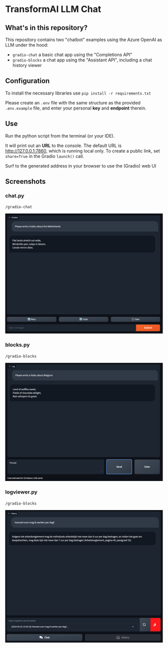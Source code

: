 # TransformAI LLM Chat

## What's in this repository?
This repository contains two "chatbot" examples using the Azure OpenAI as LLM under the hood:
- `gradio-chat` a basic chat app using the "Completions API"
- `gradio-blocks` a chat app using the "Assistant API", including a chat history viewer

## Configuration
To install the necessary libraries use `pip install -r requirements.txt`

Please create an `.env` file with the same structure as the provided `.env.example` file, 
and enter your personal **key** and **endpoint** therein.

## Use
Run the python script from the terminal (or your IDE). 

It will print out an **URL** to the console. 
The default URL is http://127.0.0.1:7860, which is running local only. 
To create a public link, set `share=True` in the Gradio `launch()` call.

Surf to the generated address in your browser to use the (Gradio) web UI

## Screenshots

### chat.py
`/gradio-chat`

![gradio-chat.png](assets/screenshots/gradio-chat.png)

### blocks.py
`/gradio-blocks`

![gradio-blocks.png](assets/screenshots/gradio-blocks.png)

### logviewer.py
`/gradio-blocks`

![gradio-logviewer.png](assets/screenshots/gradio-logviewer.png)
